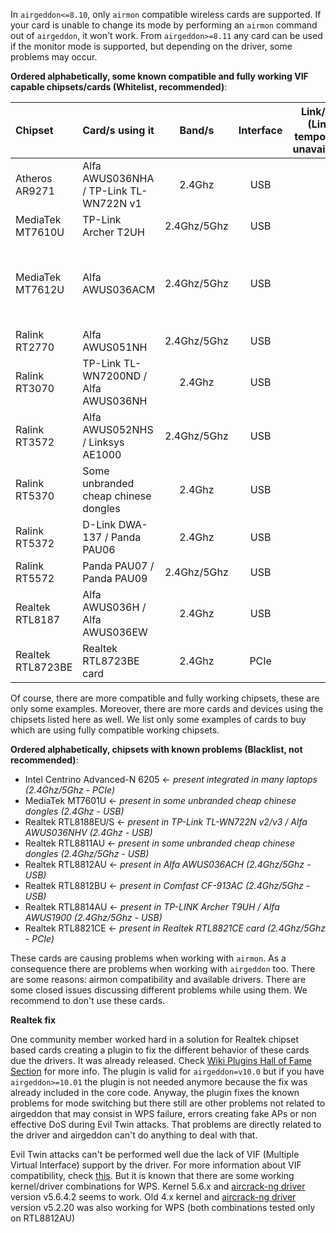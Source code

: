 In `airgeddon<=8.10`, only `airmon` compatible wireless cards are supported. If your card is unable to change its mode by performing an `airmon` command out of `airgeddon`, it won't work. From `airgeddon>=8.11` any card can be used if the monitor mode is supported, but depending on the driver, some problems may occur.

__Ordered alphabetically, some known compatible and fully working VIF capable chipsets/cards (Whitelist, recommended)__:

Chipset | Card/s using it | Band/s | Interface | Link/Buy (Links temporarily unavailable) | Additional comments
:-------|:--------------------------------|:------:|:---------:|:-----------:|:-------------------
Atheros AR9271 | Alfa AWUS036NHA / TP-Link TL-WN722N v1 | 2.4Ghz | USB |  | 
MediaTek MT7610U | TP-Link Archer T2UH | 2.4Ghz/5Ghz | USB |  | 
MediaTek MT7612U | Alfa AWUS036ACM | 2.4Ghz/5Ghz | USB |  | Not recommended for Virtual Machines, only Native Linux. Recommended kernel >= 5.3 . For Rpi 2/3 run this command to get it working ```echo "options mt76_usb disable_usb_sg=1" > /etc/modprobe.d/mt76_usb.conf``` 
Ralink RT2770 | Alfa AWUS051NH | 2.4Ghz/5Ghz | USB |  | 
Ralink RT3070 | TP-Link TL-WN7200ND / Alfa AWUS036NH | 2.4Ghz | USB |  | 
Ralink RT3572 | Alfa AWUS052NHS / Linksys AE1000 | 2.4Ghz/5Ghz | USB |  | 
Ralink RT5370 | Some unbranded cheap chinese dongles | 2.4Ghz | USB |  | 
Ralink RT5372 | D-Link DWA-137 / Panda PAU06 | 2.4Ghz | USB |  | 
Ralink RT5572 | Panda PAU07 / Panda PAU09 | 2.4Ghz/5Ghz| USB |  | 
Realtek RTL8187 | Alfa AWUS036H / Alfa AWUS036EW | 2.4Ghz | USB |  | May require patched driver
Realtek RTL8723BE | Realtek RTL8723BE card | 2.4Ghz | PCIe |  | 

Of course, there are more compatible and fully working chipsets, these are only some examples. Moreover, there are more cards and devices using the chipsets listed here as well. We list only some examples of cards to buy which are using fully compatible working chipsets.

__Ordered alphabetically, chipsets with known problems (Blacklist, not recommended)__:

 - Intel Centrino Advanced-N 6205 <- _present integrated in many laptops (2.4Ghz/5Ghz - PCIe)_
 - MediaTek MT7601U <- _present in some unbranded cheap chinese dongles (2.4Ghz - USB)_
 - Realtek RTL8188EU/S <- _present in TP-Link TL-WN722N v2/v3 / Alfa AWUS036NHV (2.4Ghz - USB)_
 - Realtek RTL8811AU <- _present in some unbranded cheap chinese dongles (2.4Ghz/5Ghz - USB)_
 - Realtek RTL8812AU <- _present in Alfa AWUS036ACH (2.4Ghz/5Ghz - USB)_
 - Realtek RTL8812BU <- _present in Comfast CF-913AC (2.4Ghz/5Ghz - USB)_
 - Realtek RTL8814AU <- _present in TP-LINK Archer T9UH / Alfa AWUS1900 (2.4Ghz/5Ghz - USB)_
 - Realtek RTL8821CE <- _present in Realtek RTL8821CE card (2.4Ghz/5Ghz - PCIe)_

These cards are causing problems when working with `airmon`. As a consequence there are problems when working with `airgeddon` too. There are some reasons: airmon compatibility and available drivers. There are some closed issues discussing different problems while using them. We recommend to don't use these cards.

__Realtek fix__

One community member worked hard in a solution for Realtek chipset based cards creating a plugin to fix the different behavior of these cards due the drivers. It was already released. Check [Wiki Plugins Hall of Fame Section] for more info. The plugin is valid for `airgeddon=v10.0` but if you have `airgeddon>=10.01` the plugin is not needed anymore because the fix was already included in the core code. Anyway, the plugin fixes the known problems for mode switching but there still are other problems not related to airgeddon that may consist in WPS failure, errors creating fake APs or non effective DoS during Evil Twin attacks. That problems are directly related to the driver and airgeddon can't do anything to deal with that.

Evil Twin attacks can't be performed well due the lack of VIF (Multiple Virtual Interface) support by the driver. For more information about VIF compatibility, check [this](https://github.com/v1s1t0r1sh3r3/airgeddon/wiki/FAQ%20&%20Troubleshooting#my-fake-ap-is-not-working-on-any-evil-twin-attack-why). But it is known that there are some working kernel/driver combinations for WPS. Kernel 5.6.x and [aircrack-ng driver](https://github.com/aircrack-ng/rtl8812au) version v5.6.4.2 seems to work. Old 4.x kernel and [aircrack-ng driver](https://github.com/aircrack-ng/rtl8812au) version v5.2.20 was also working for WPS (both combinations tested only on RTL8812AU)

[Wiki Plugins Hall of Fame Section]: https://github.com/v1s1t0r1sh3r3/airgeddon/wiki/Plugins%20Hall%20of%20Fame
